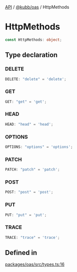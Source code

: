 [API](../../../packages.md) / [@kubb/oas](../index.md) / HttpMethods

# HttpMethods

```ts
const HttpMethods: object;
```

## Type declaration

### DELETE

```ts
DELETE: "delete" = 'delete';
```

### GET

```ts
GET: "get" = 'get';
```

### HEAD

```ts
HEAD: "head" = 'head';
```

### OPTIONS

```ts
OPTIONS: "options" = 'options';
```

### PATCH

```ts
PATCH: "patch" = 'patch';
```

### POST

```ts
POST: "post" = 'post';
```

### PUT

```ts
PUT: "put" = 'put';
```

### TRACE

```ts
TRACE: "trace" = 'trace';
```

## Defined in

[packages/oas/src/types.ts:16](https://github.com/kubb-project/kubb/blob/41d5fcbd23d143293d72542efcb650e62fa3a210/packages/oas/src/types.ts#L16)
